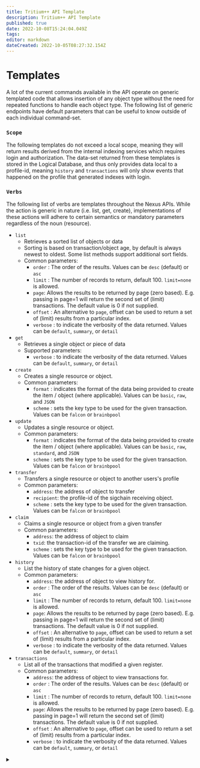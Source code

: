 ```yaml
---
title: Tritium++ API Template
description: Tritium++ API Template
published: true
date: 2022-10-08T15:24:04.049Z
tags: 
editor: markdown
dateCreated: 2022-10-05T08:27:32.154Z
---
```


# Templates

A lot of the current commands available in the API operate on generic templated code that allows insertion of any object type without the need for repeated functions to handle each object type. The following list of generic endpoints have default parameters that can be useful to know outside of each individual command-set.

### `Scope`

The following templates do not exceed a local scope, meaning they will return results derived from the internal indexing services which requires login and authorization. The data-set returned from these templates is stored in the Logical Database, and thus only provides data local to a profile-id, meaning `history` and `transactions` will only show events that happened on the profile that generated indexes with login.

### `Verbs`

The following list of verbs are templates throughout the Nexus APIs. While the action is generic in nature (i.e. list, get, create), implementations of these actions will adhere to certain semantics or mandatory parameters regardless of the noun (resource).

* `list`
  * Retrieves a sorted list of objects or data
  * Sorting is based on transaction/object age, by default is always newest to oldest. Some list methods support additional sort fields.
  * Common parameters:
    * `order` : The order of the results. Values can be `desc` (default) or `asc`
    * `limit` : The number of records to return, default 100. `limit=none` is allowed.
    * `page`: Allows the results to be returned by page (zero based). E.g. passing in page=1 will return the second set of (limit) transactions. The default value is 0 if not supplied.
    * `offset` : An alternative to `page`, offset can be used to return a set of (limit) results from a particular index.
    * `verbose` : to indicate the verbosity of the data returned. Values can be `default`, `summary`, or `detail`
* `get`
  * Retrieves a single object or piece of data
  * Supported parameters:
    * `verbose` : to indicate the verbosity of the data returned. Values can be `default`, `summary`, or `detail`
* `create`
  * Creates a single resource or object.
  * Common parameters:
    * `format` : indicates the format of the data being provided to create the item / object (where applicable). Values can be `basic`, `raw`, and `JSON`
    * `scheme` : sets the key type to be used for the given transaction. Values can be `falcon` or `brainbpool`
* `update`
  * Updates a single resource or object.
  * Common parameters:
    * `format` : indicates the format of the data being provided to create the item / object (where applicable). Values can be `basic`, `raw`, `standard`, and `JSON`
    * `scheme` : sets the key type to be used for the given transaction. Values can be `falcon` or `brainbpool`
* `transfer`
  * Transfers a single resource or object to another users's profile
  * Common parameters:
    * `address`: the address of object to transfer
    * `recipient`: the profile-id of the sigchain receiving object.
    * `scheme` : sets the key type to be used for the given transaction. Values can be `falcon` or `brainbpool`
* `claim`
  * Claims a single resource or object from a given transfer
  * Common parameters:
    * `address`: the address of object to claim
    * `txid`: the transaction-id of the transfer we are claiming.
    * `scheme` : sets the key type to be used for the given transaction. Values can be `falcon` or `brainbpool`
* `history`
  * List the history of state changes for a given object.
  * Common parameters:
    * `address`: the address of object to view history for.
    * `order` : The order of the results. Values can be `desc` (default) or `asc`
    * `limit` : The number of records to return, default 100. `limit=none` is allowed.
    * `page`: Allows the results to be returned by page (zero based). E.g. passing in page=1 will return the second set of (limit) transactions. The default value is 0 if not supplied.
    * `offset` : An alternative to `page`, offset can be used to return a set of (limit) results from a particular index.
    * `verbose` : to indicate the verbosity of the data returned. Values can be `default`, `summary`, or `detail`
* `transactions`
  * List all of the transactions that modified a given register.
  * Common parameters:
    * `address`: the address of object to view transactions for.
    * `order` : The order of the results. Values can be `desc` (default) or `asc`
    * `limit` : The number of records to return, default 100. `limit=none` is allowed.
    * `page`: Allows the results to be returned by page (zero based). E.g. passing in page=1 will return the second set of (limit) transactions. The default value is 0 if not supplied.
    * `offset` : An alternative to `page`, offset can be used to return a set of (limit) results from a particular index.
    * `verbose` : to indicate the verbosity of the data returned. Values can be `default`, `summary`, or `detail`

<details>

<summary></summary>



</details>
